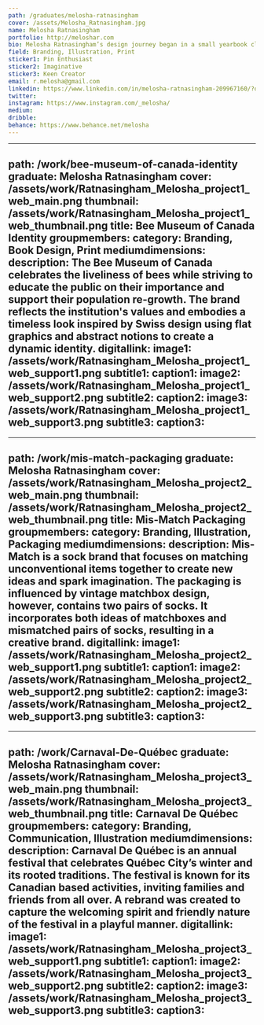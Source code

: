 ```yaml
---
path: /graduates/melosha-ratnasingham
cover: /assets/Melosha_Ratnasingham.jpg
name: Melosha Ratnasingham
portfolio: http://meloshar.com
bio: Melosha Ratnasingham’s design journey began in a small yearbook class in high school, when she realized that there was more to graphic design than posters and CorelDraw. Over the years, design has taught her to use both digital and print based mediums to create experiences for people. She is passionate about making, experimenting and learning from the design process while problem solving using creative solutions and producing meaningful work through collaborative experiences. Melosha approaches the process through a variety of perspectives with an open and curious mindset allowing her to explore different possibilities. She is learning that failure is the path to success and hopes to make clever and joyful experiences for others in the near future.
field: Branding, Illustration, Print
sticker1: Pin Enthusiast
sticker2: Imaginative 
sticker3: Keen Creator
email: r.melosha@gmail.com
linkedin: https://www.linkedin.com/in/melosha-ratnasingham-209967160/?originalSubdomain=ca
twitter:
instagram: https://www.instagram.com/_melosha/
medium:
dribble:
behance: https://www.behance.net/melosha
---
```


---
path: /work/bee-museum-of-canada-identity 
graduate: Melosha Ratnasingham
cover: /assets/work/Ratnasingham_Melosha_project1_web_main.png
thumbnail: /assets/work/Ratnasingham_Melosha_project1_web_thumbnail.png
title: Bee Museum of Canada Identity 
groupmembers:
category: Branding, Book Design, Print
mediumdimensions:
description: The Bee Museum of Canada celebrates the liveliness of bees while striving to educate the public on their importance and support their population re-growth. The brand reflects the institution's values and embodies a timeless look inspired by Swiss design using flat graphics and abstract notions to create a dynamic identity. 
digitallink:
image1: /assets/work/Ratnasingham_Melosha_project1_web_support1.png
subtitle1:
caption1:
image2: /assets/work/Ratnasingham_Melosha_project1_web_support2.png
subtitle2:
caption2:
image3: /assets/work/Ratnasingham_Melosha_project1_web_support3.png
subtitle3:
caption3:
---

---
path: /work/mis-match-packaging
graduate: Melosha Ratnasingham
cover: /assets/work/Ratnasingham_Melosha_project2_web_main.png
thumbnail: /assets/work/Ratnasingham_Melosha_project2_web_thumbnail.png
title: Mis-Match Packaging
groupmembers:
category: Branding, Illustration, Packaging
mediumdimensions:
description: Mis-Match is a sock brand that focuses on matching unconventional items together to create new ideas and spark imagination. The packaging is influenced by vintage matchbox design, however, contains two pairs of socks. It incorporates both ideas of matchboxes and mismatched pairs of socks, resulting in a creative brand.
digitallink:
image1: /assets/work/Ratnasingham_Melosha_project2_web_support1.png
subtitle1:
caption1:
image2: /assets/work/Ratnasingham_Melosha_project2_web_support2.png
subtitle2:
caption2:
image3: /assets/work/Ratnasingham_Melosha_project2_web_support3.png
subtitle3:
caption3:
---

---
path: /work/Carnaval-De-Québec
graduate: Melosha Ratnasingham
cover: /assets/work/Ratnasingham_Melosha_project3_web_main.png
thumbnail: /assets/work/Ratnasingham_Melosha_project3_web_thumbnail.png
title: Carnaval De Québec
groupmembers:
category: Branding, Communication, Illustration
mediumdimensions:
description: Carnaval De Québec is an annual festival that celebrates Québec City’s winter and its rooted traditions. The festival is known for its Canadian based activities, inviting families and friends from all over. A rebrand was created to capture the welcoming spirit and friendly nature of the festival in a playful manner. 
digitallink:
image1: /assets/work/Ratnasingham_Melosha_project3_web_support1.png
subtitle1:
caption1:
image2: /assets/work/Ratnasingham_Melosha_project3_web_support2.png
subtitle2:
caption2:
image3: /assets/work/Ratnasingham_Melosha_project3_web_support3.png
subtitle3:
caption3:
---
